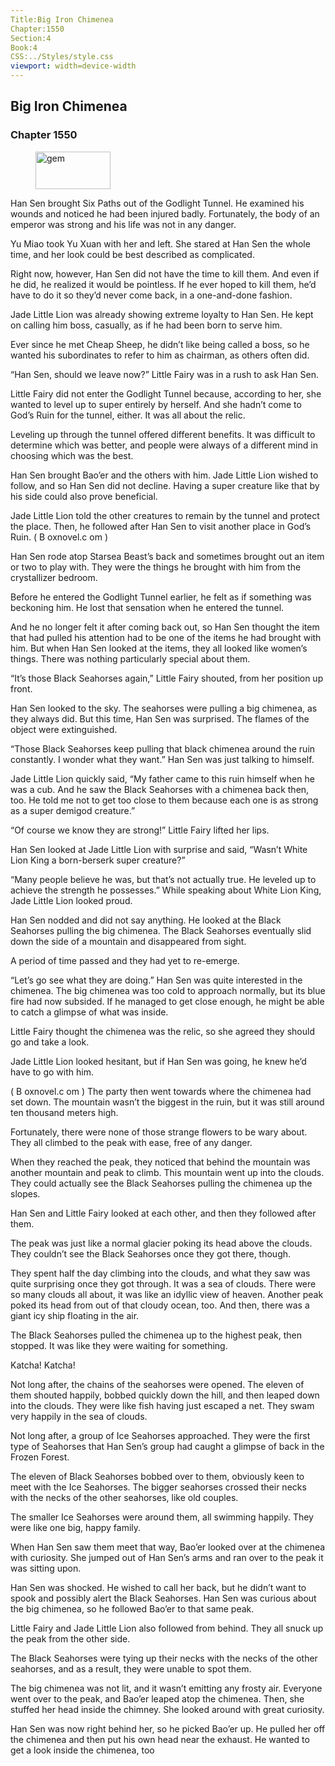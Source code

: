 ```yaml
---
Title:Big Iron Chimenea 
Chapter:1550 
Section:4 
Book:4 
CSS:../Styles/style.css 
viewport: width=device-width
---
```

  
## Big Iron Chimenea
### Chapter 1550
  
<figure>
	<img src="../Images/gem.gif" alt="gem" id="gem" width="120" height="60" />
</figure>
  

  
Han Sen brought Six Paths out of the Godlight Tunnel. He examined his wounds and noticed he had been injured badly. Fortunately, the body of an emperor was strong and his life was not in any danger.

Yu Miao took Yu Xuan with her and left. She stared at Han Sen the whole time, and her look could be best described as complicated.

Right now, however, Han Sen did not have the time to kill them. And even if he did, he realized it would be pointless. If he ever hoped to kill them, he’d have to do it so they’d never come back, in a one-and-done fashion.

Jade Little Lion was already showing extreme loyalty to Han Sen. He kept on calling him boss, casually, as if he had been born to serve him.

Ever since he met Cheap Sheep, he didn’t like being called a boss, so he wanted his subordinates to refer to him as chairman, as others often did.

“Han Sen, should we leave now?” Little Fairy was in a rush to ask Han Sen.

Little Fairy did not enter the Godlight Tunnel because, according to her, she wanted to level up to super entirely by herself. And she hadn’t come to God’s Ruin for the tunnel, either. It was all about the relic.

Leveling up through the tunnel offered different benefits. It was difficult to determine which was better, and people were always of a different mind in choosing which was the best.

Han Sen brought Bao’er and the others with him. Jade Little Lion wished to follow, and so Han Sen did not decline. Having a super creature like that by his side could also prove beneficial.

Jade Little Lion told the other creatures to remain by the tunnel and protect the place. Then, he followed after Han Sen to visit another place in God’s Ruin. ( B oxnovel.c om )

Han Sen rode atop Starsea Beast’s back and sometimes brought out an item or two to play with. They were the things he brought with him from the crystallizer bedroom.

Before he entered the Godlight Tunnel earlier, he felt as if something was beckoning him. He lost that sensation when he entered the tunnel.

And he no longer felt it after coming back out, so Han Sen thought the item that had pulled his attention had to be one of the items he had brought with him. But when Han Sen looked at the items, they all looked like women’s things. There was nothing particularly special about them.

“It’s those Black Seahorses again,” Little Fairy shouted, from her position up front.

Han Sen looked to the sky. The seahorses were pulling a big chimenea, as they always did. But this time, Han Sen was surprised. The flames of the object were extinguished.

“Those Black Seahorses keep pulling that black chimenea around the ruin constantly. I wonder what they want.” Han Sen was just talking to himself.

Jade Little Lion quickly said, “My father came to this ruin himself when he was a cub. And he saw the Black Seahorses with a chimenea back then, too. He told me not to get too close to them because each one is as strong as a super demigod creature.”

“Of course we know they are strong!” Little Fairy lifted her lips.

Han Sen looked at Jade Little Lion with surprise and said, “Wasn’t White Lion King a born-berserk super creature?”

“Many people believe he was, but that’s not actually true. He leveled up to achieve the strength he possesses.” While speaking about White Lion King, Jade Little Lion looked proud.

Han Sen nodded and did not say anything. He looked at the Black Seahorses pulling the big chimenea. The Black Seahorses eventually slid down the side of a mountain and disappeared from sight.

A period of time passed and they had yet to re-emerge.

“Let’s go see what they are doing.” Han Sen was quite interested in the chimenea. The big chimenea was too cold to approach normally, but its blue fire had now subsided. If he managed to get close enough, he might be able to catch a glimpse of what was inside.

Little Fairy thought the chimenea was the relic, so she agreed they should go and take a look.

Jade Little Lion looked hesitant, but if Han Sen was going, he knew he’d have to go with him.

( B oxnovel.c om ) The party then went towards where the chimenea had set down. The mountain wasn’t the biggest in the ruin, but it was still around ten thousand meters high.

Fortunately, there were none of those strange flowers to be wary about. They all climbed to the peak with ease, free of any danger.

When they reached the peak, they noticed that behind the mountain was another mountain and peak to climb. This mountain went up into the clouds. They could actually see the Black Seahorses pulling the chimenea up the slopes.

Han Sen and Little Fairy looked at each other, and then they followed after them.

The peak was just like a normal glacier poking its head above the clouds. They couldn’t see the Black Seahorses once they got there, though.

They spent half the day climbing into the clouds, and what they saw was quite surprising once they got through. It was a sea of clouds. There were so many clouds all about, it was like an idyllic view of heaven. Another peak poked its head from out of that cloudy ocean, too. And then, there was a giant icy ship floating in the air.

The Black Seahorses pulled the chimenea up to the highest peak, then stopped. It was like they were waiting for something.

Katcha! Katcha!

Not long after, the chains of the seahorses were opened. The eleven of them shouted happily, bobbed quickly down the hill, and then leaped down into the clouds. They were like fish having just escaped a net. They swam very happily in the sea of clouds.

Not long after, a group of Ice Seahorses approached. They were the first type of Seahorses that Han Sen’s group had caught a glimpse of back in the Frozen Forest.

The eleven of Black Seahorses bobbed over to them, obviously keen to meet with the Ice Seahorses. The bigger seahorses crossed their necks with the necks of the other seahorses, like old couples.

The smaller Ice Seahorses were around them, all swimming happily. They were like one big, happy family.

When Han Sen saw them meet that way, Bao’er looked over at the chimenea with curiosity. She jumped out of Han Sen’s arms and ran over to the peak it was sitting upon.

Han Sen was shocked. He wished to call her back, but he didn’t want to spook and possibly alert the Black Seahorses. Han Sen was curious about the big chimenea, so he followed Bao’er to that same peak.

Little Fairy and Jade Little Lion also followed from behind. They all snuck up the peak from the other side.

The Black Seahorses were tying up their necks with the necks of the other seahorses, and as a result, they were unable to spot them.

The big chimenea was not lit, and it wasn’t emitting any frosty air. Everyone went over to the peak, and Bao’er leaped atop the chimenea. Then, she stuffed her head inside the chimney. She looked around with great curiosity.

Han Sen was now right behind her, so he picked Bao’er up. He pulled her off the chimenea and then put his own head near the exhaust. He wanted to get a look inside the chimenea, too